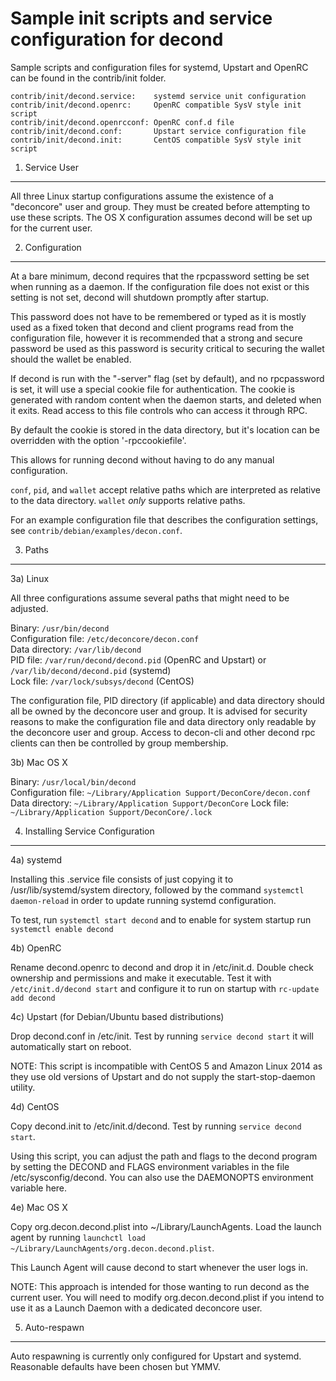 Sample init scripts and service configuration for decond
==========================================================

Sample scripts and configuration files for systemd, Upstart and OpenRC
can be found in the contrib/init folder.

    contrib/init/decond.service:    systemd service unit configuration
    contrib/init/decond.openrc:     OpenRC compatible SysV style init script
    contrib/init/decond.openrcconf: OpenRC conf.d file
    contrib/init/decond.conf:       Upstart service configuration file
    contrib/init/decond.init:       CentOS compatible SysV style init script

1. Service User
---------------------------------

All three Linux startup configurations assume the existence of a "deconcore" user
and group.  They must be created before attempting to use these scripts.
The OS X configuration assumes decond will be set up for the current user.

2. Configuration
---------------------------------

At a bare minimum, decond requires that the rpcpassword setting be set
when running as a daemon.  If the configuration file does not exist or this
setting is not set, decond will shutdown promptly after startup.

This password does not have to be remembered or typed as it is mostly used
as a fixed token that decond and client programs read from the configuration
file, however it is recommended that a strong and secure password be used
as this password is security critical to securing the wallet should the
wallet be enabled.

If decond is run with the "-server" flag (set by default), and no rpcpassword is set,
it will use a special cookie file for authentication. The cookie is generated with random
content when the daemon starts, and deleted when it exits. Read access to this file
controls who can access it through RPC.

By default the cookie is stored in the data directory, but it's location can be overridden
with the option '-rpccookiefile'.

This allows for running decond without having to do any manual configuration.

`conf`, `pid`, and `wallet` accept relative paths which are interpreted as
relative to the data directory. `wallet` *only* supports relative paths.

For an example configuration file that describes the configuration settings,
see `contrib/debian/examples/decon.conf`.

3. Paths
---------------------------------

3a) Linux

All three configurations assume several paths that might need to be adjusted.

Binary:              `/usr/bin/decond`  
Configuration file:  `/etc/deconcore/decon.conf`  
Data directory:      `/var/lib/decond`  
PID file:            `/var/run/decond/decond.pid` (OpenRC and Upstart) or `/var/lib/decond/decond.pid` (systemd)  
Lock file:           `/var/lock/subsys/decond` (CentOS)  

The configuration file, PID directory (if applicable) and data directory
should all be owned by the deconcore user and group.  It is advised for security
reasons to make the configuration file and data directory only readable by the
deconcore user and group.  Access to decon-cli and other decond rpc clients
can then be controlled by group membership.

3b) Mac OS X

Binary:              `/usr/local/bin/decond`  
Configuration file:  `~/Library/Application Support/DeconCore/decon.conf`  
Data directory:      `~/Library/Application Support/DeconCore`
Lock file:           `~/Library/Application Support/DeconCore/.lock`

4. Installing Service Configuration
-----------------------------------

4a) systemd

Installing this .service file consists of just copying it to
/usr/lib/systemd/system directory, followed by the command
`systemctl daemon-reload` in order to update running systemd configuration.

To test, run `systemctl start decond` and to enable for system startup run
`systemctl enable decond`

4b) OpenRC

Rename decond.openrc to decond and drop it in /etc/init.d.  Double
check ownership and permissions and make it executable.  Test it with
`/etc/init.d/decond start` and configure it to run on startup with
`rc-update add decond`

4c) Upstart (for Debian/Ubuntu based distributions)

Drop decond.conf in /etc/init.  Test by running `service decond start`
it will automatically start on reboot.

NOTE: This script is incompatible with CentOS 5 and Amazon Linux 2014 as they
use old versions of Upstart and do not supply the start-stop-daemon utility.

4d) CentOS

Copy decond.init to /etc/init.d/decond. Test by running `service decond start`.

Using this script, you can adjust the path and flags to the decond program by
setting the DECOND and FLAGS environment variables in the file
/etc/sysconfig/decond. You can also use the DAEMONOPTS environment variable here.

4e) Mac OS X

Copy org.decon.decond.plist into ~/Library/LaunchAgents. Load the launch agent by
running `launchctl load ~/Library/LaunchAgents/org.decon.decond.plist`.

This Launch Agent will cause decond to start whenever the user logs in.

NOTE: This approach is intended for those wanting to run decond as the current user.
You will need to modify org.decon.decond.plist if you intend to use it as a
Launch Daemon with a dedicated deconcore user.

5. Auto-respawn
-----------------------------------

Auto respawning is currently only configured for Upstart and systemd.
Reasonable defaults have been chosen but YMMV.
